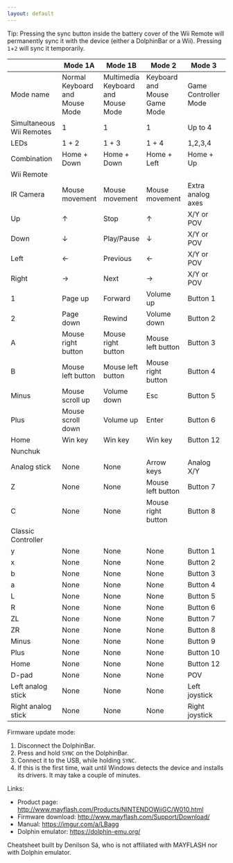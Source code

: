 ```yaml
---
layout: default
---
```


<style type="text/css">
main table {
	border: 2px solid gray;
	border-collapse: collapse;
}
main table td,
main table th {
	border: 1px solid gray;
	padding: 2px;
}
</style>

Tip: Pressing the sync button inside the battery cover of the Wii Remote will permanently sync it with the device (either a DolphinBar or a Wii). Pressing `1`+`2` will sync it temporarily.

|                          | Mode 1A                        | Mode 1B                            | Mode 2                       | Mode 3               | Mode 4                              |
|--------------------------|--------------------------------|------------------------------------|------------------------------|----------------------|-------------------------------------|
| Mode name                | Normal Keyboard and Mouse Mode | Multimedia Keyboard and Mouse Mode | Keyboard and Mouse Game Mode | Game Controller Mode | Wii Remote Controller Emulator Mode |
| Simultaneous Wii Remotes | 1                              | 1                                  | 1                            | Up to 4              | Up to 4                             |
| LEDs                     | 1 + 2                          | 1 + 3                              | 1 + 4                        | 1,2,3,4              | 1,2,3,4                             |
| Combination              | Home + Down                    | Home + Down                        | Home + Left                  | Home + Up            | Home + Right                        |
| Wii Remote               |                                |                                    |                              |                      |                                     |
| IR Camera                | Mouse movement                 | Mouse movement                     | Mouse movement               | Extra analog axes    | Dolphin                             |
| Up                       | ↑                              | Stop                               | ↑                            | X/Y or POV           | Dolphin                             |
| Down                     | ↓                              | Play/Pause                         | ↓                            | X/Y or POV           | Dolphin                             |
| Left                     | ←                              | Previous                           | ←                            | X/Y or POV           | Dolphin                             |
| Right                    | →                              | Next                               | →                            | X/Y or POV           | Dolphin                             |
| 1                        | Page up                        | Forward                            | Volume up                    | Button 1             | Dolphin                             |
| 2                        | Page down                      | Rewind                             | Volume down                  | Button 2             | Dolphin                             |
| A                        | Mouse right button             | Mouse right button                 | Mouse left button            | Button 3             | Dolphin                             |
| B                        | Mouse left button              | Mouse left button                  | Mouse right button           | Button 4             | Dolphin                             |
| Minus                    | Mouse scroll up                | Volume down                        | Esc                          | Button 5             | Dolphin                             |
| Plus                     | Mouse scroll down              | Volume up                          | Enter                        | Button 6             | Dolphin                             |
| Home                     | Win key                        | Win key                            | Win key                      | Button 12            | Dolphin                             |
| Nunchuk                  |                                |                                    |                              |                      |                                     |
| Analog stick             | None                           | None                               | Arrow keys                   | Analog X/Y           | Dolphin                             |
| Z                        | None                           | None                               | Mouse left button            | Button 7             | Dolphin                             |
| C                        | None                           | None                               | Mouse right button           | Button 8             | Dolphin                             |
| Classic Controller       |                                |                                    |                              |                      |                                     |
| y                        | None                           | None                               | None                         | Button 1             | Dolphin                             |
| x                        | None                           | None                               | None                         | Button 2             | Dolphin                             |
| b                        | None                           | None                               | None                         | Button 3             | Dolphin                             |
| a                        | None                           | None                               | None                         | Button 4             | Dolphin                             |
| L                        | None                           | None                               | None                         | Button 5             | Dolphin                             |
| R                        | None                           | None                               | None                         | Button 6             | Dolphin                             |
| ZL                       | None                           | None                               | None                         | Button 7             | Dolphin                             |
| ZR                       | None                           | None                               | None                         | Button 8             | Dolphin                             |
| Minus                    | None                           | None                               | None                         | Button 9             | Dolphin                             |
| Plus                     | None                           | None                               | None                         | Button 10            | Dolphin                             |
| Home                     | None                           | None                               | None                         | Button 12            | Dolphin                             |
| D-pad                    | None                           | None                               | None                         | POV                  | Dolphin                             |
| Left analog stick        | None                           | None                               | None                         | Left joystick        | Dolphin                             |
| Right analog stick       | None                           | None                               | None                         | Right joystick       | Dolphin                             |

Firmware update mode:

1. Disconnect the DolphinBar.
2. Press and hold `SYNC` on the DolphinBar.
3. Connect it to the USB, while holding `SYNC`.
4. If this is the first time, wait until Windows detects the device and installs its drivers. It may take a couple of minutes.

Links:

* Product page: http://www.mayflash.com/Products/NINTENDOWiiGC/W010.html
* Firmware download: http://www.mayflash.com/Support/Download/
* Manual: https://imgur.com/a/LBagg
* Dolphin emulator: https://dolphin-emu.org/

Cheatsheet built by Denilson Sá, who is not affiliated with MAYFLASH nor with Dolphin emulator.
